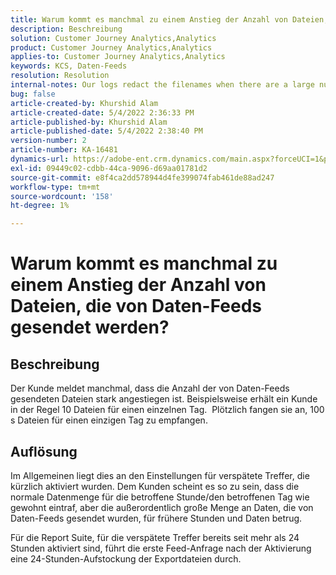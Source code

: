 ```yaml
---
title: Warum kommt es manchmal zu einem Anstieg der Anzahl von Dateien, die von Daten-Feeds gesendet werden?
description: Beschreibung
solution: Customer Journey Analytics,Analytics
product: Customer Journey Analytics,Analytics
applies-to: Customer Journey Analytics,Analytics
keywords: KCS, Daten-Feeds
resolution: Resolution
internal-notes: Our logs redact the filenames when there are a large number of export files processed by data feeds, so you will see the file name in the logs "df_files" section as "REDACTED".
bug: false
article-created-by: Khurshid Alam
article-created-date: 5/4/2022 2:36:33 PM
article-published-by: Khurshid Alam
article-published-date: 5/4/2022 2:38:40 PM
version-number: 2
article-number: KA-16481
dynamics-url: https://adobe-ent.crm.dynamics.com/main.aspx?forceUCI=1&pagetype=entityrecord&etn=knowledgearticle&id=a20ec093-b7cb-ec11-a7b5-6045bd00dbbc
exl-id: 09449c02-cdbb-44ca-9096-d69aa01781d2
source-git-commit: e8f4ca2dd578944d4fe399074fab461de88ad247
workflow-type: tm+mt
source-wordcount: '158'
ht-degree: 1%

---
```


# Warum kommt es manchmal zu einem Anstieg der Anzahl von Dateien, die von Daten-Feeds gesendet werden?

## Beschreibung


Der Kunde meldet manchmal, dass die Anzahl der von Daten-Feeds gesendeten Dateien stark angestiegen ist. Beispielsweise erhält ein Kunde in der Regel 10 Dateien für einen einzelnen Tag.  Plötzlich fangen sie an, 100 s Dateien für einen einzigen Tag zu empfangen.


## Auflösung


Im Allgemeinen liegt dies an den Einstellungen für verspätete Treffer, die kürzlich aktiviert wurden. Dem Kunden scheint es so zu sein, dass die normale Datenmenge für die betroffene Stunde/den betroffenen Tag wie gewohnt eintraf, aber die außerordentlich große Menge an Daten, die von Daten-Feeds gesendet wurden, für frühere Stunden und Daten betrug.

Für die Report Suite, für die verspätete Treffer bereits seit mehr als 24 Stunden aktiviert sind, führt die erste Feed-Anfrage nach der Aktivierung eine 24-Stunden-Aufstockung der Exportdateien durch.
